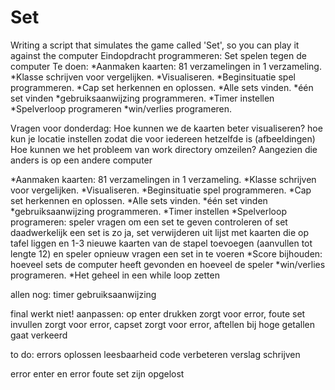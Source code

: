 # Set
Writing a script that simulates the game called 'Set', so you can play it against the computer
Eindopdracht programmeren: Set spelen tegen de computer
Te doen:
*Aanmaken kaarten: 81 verzamelingen in 1 verzameling.
*Klasse schrijven voor vergelijken.
*Visualiseren.
*Beginsituatie spel programmeren.
*Cap set herkennen en oplossen.
*Alle sets vinden.
*één set vinden
*gebruiksaanwijzing programmeren.
*Timer instellen
*Spelverloop programeren
*win/verlies programeren.

Vragen voor donderdag:
Hoe kunnen we de kaarten beter visualiseren?
hoe kun je locatie instellen zodat die voor iedereen hetzelfde is (afbeeldingen)
Hoe kunnen we het probleem van work directory omzeilen? Aangezien die anders is op een andere computer

*Aanmaken kaarten: 81 verzamelingen in 1 verzameling.
*Klasse schrijven voor vergelijken.
*Visualiseren.
*Beginsituatie spel programmeren.
*Cap set herkennen en oplossen.
*Alle sets vinden.
*één set vinden
*gebruiksaanwijzing programmeren.
*Timer instellen
*Spelverloop programeren:
speler vragen om een set te geven
controleren of set daadwerkelijk een set is
zo ja, set verwijderen uit lijst met kaarten die op tafel liggen en 1-3 nieuwe kaarten van de stapel toevoegen (aanvullen tot lengte 12)
en speler opnieuw vragen een set in te voeren
*Score bijhouden: hoeveel sets de computer heeft gevonden en hoeveel de speler
*win/verlies programeren.
*Het geheel in een while loop zetten

allen nog:
timer
gebruiksaanwijzing

final werkt niet!
aanpassen: op enter drukken zorgt voor error, foute set invullen zorgt voor error, capset zorgt voor error, aftellen bij hoge getallen gaat verkeerd

to do:
errors oplossen
leesbaarheid code verbeteren
verslag schrijven

error enter en error foute set zijn opgelost
